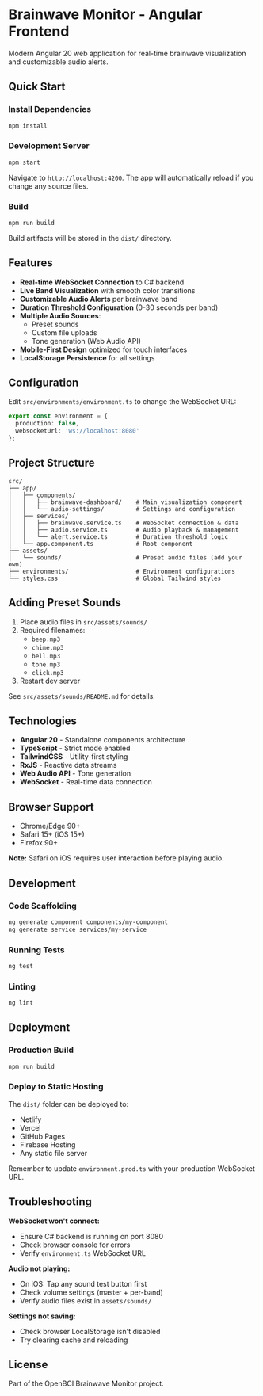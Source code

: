 # Brainwave Monitor - Angular Frontend

Modern Angular 20 web application for real-time brainwave visualization and customizable audio alerts.

## Quick Start

### Install Dependencies

```bash
npm install
```

### Development Server

```bash
npm start
```

Navigate to `http://localhost:4200`. The app will automatically reload if you change any source files.

### Build

```bash
npm run build
```

Build artifacts will be stored in the `dist/` directory.

## Features

- **Real-time WebSocket Connection** to C# backend
- **Live Band Visualization** with smooth color transitions
- **Customizable Audio Alerts** per brainwave band
- **Duration Threshold Configuration** (0-30 seconds per band)
- **Multiple Audio Sources**:
  - Preset sounds
  - Custom file uploads
  - Tone generation (Web Audio API)
- **Mobile-First Design** optimized for touch interfaces
- **LocalStorage Persistence** for all settings

## Configuration

Edit `src/environments/environment.ts` to change the WebSocket URL:

```typescript
export const environment = {
  production: false,
  websocketUrl: 'ws://localhost:8080'
};
```

## Project Structure

```
src/
├── app/
│   ├── components/
│   │   ├── brainwave-dashboard/    # Main visualization component
│   │   └── audio-settings/         # Settings and configuration
│   ├── services/
│   │   ├── brainwave.service.ts    # WebSocket connection & data
│   │   ├── audio.service.ts        # Audio playback & management
│   │   └── alert.service.ts        # Duration threshold logic
│   └── app.component.ts            # Root component
├── assets/
│   └── sounds/                     # Preset audio files (add your own)
├── environments/                   # Environment configurations
└── styles.css                      # Global Tailwind styles
```

## Adding Preset Sounds

1. Place audio files in `src/assets/sounds/`
2. Required filenames:
   - `beep.mp3`
   - `chime.mp3`
   - `bell.mp3`
   - `tone.mp3`
   - `click.mp3`
3. Restart dev server

See `src/assets/sounds/README.md` for details.

## Technologies

- **Angular 20** - Standalone components architecture
- **TypeScript** - Strict mode enabled
- **TailwindCSS** - Utility-first styling
- **RxJS** - Reactive data streams
- **Web Audio API** - Tone generation
- **WebSocket** - Real-time data connection

## Browser Support

- Chrome/Edge 90+
- Safari 15+ (iOS 15+)
- Firefox 90+

**Note:** Safari on iOS requires user interaction before playing audio.

## Development

### Code Scaffolding

```bash
ng generate component components/my-component
ng generate service services/my-service
```

### Running Tests

```bash
ng test
```

### Linting

```bash
ng lint
```

## Deployment

### Production Build

```bash
npm run build
```

### Deploy to Static Hosting

The `dist/` folder can be deployed to:
- Netlify
- Vercel
- GitHub Pages
- Firebase Hosting
- Any static file server

Remember to update `environment.prod.ts` with your production WebSocket URL.

## Troubleshooting

**WebSocket won't connect:**
- Ensure C# backend is running on port 8080
- Check browser console for errors
- Verify `environment.ts` WebSocket URL

**Audio not playing:**
- On iOS: Tap any sound test button first
- Check volume settings (master + per-band)
- Verify audio files exist in `assets/sounds/`

**Settings not saving:**
- Check browser LocalStorage isn't disabled
- Try clearing cache and reloading

## License

Part of the OpenBCI Brainwave Monitor project.
